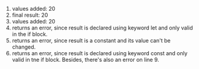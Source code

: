 1. values added: 20
2. final result: 20
3. values added: 20
4. returns an error, since result is declared using keyword let and only valid in the if block.
5. returns an error, since result is a constant and its value can't be changed.
6. returns an error, since result is declared using keyword const and only valid in tne if block. Besides, there's also an error on line 9.